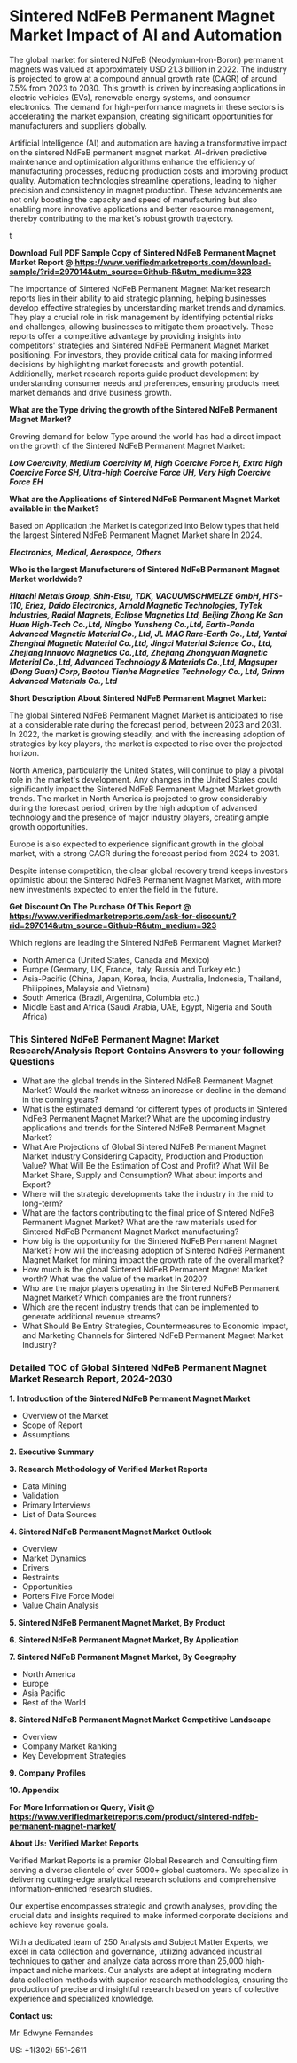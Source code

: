 <meta name="title" content="Global Sintered NdFeB Permanent Magnet Market Impact of AI and Automation"><meta name="description" content="The global market for sintered NdFeB (Neodymium-Iron-Boron) permanent magnets was valued at approximately USD 21.3 billion in 2022. The industry is projected to grow a"><meta name="title" content="Sintered NdFeB Permanent Magnet Market Size, Share, Scope, Trends, Growth, Opportunities, Analysis, Forecast"><h1>Sintered NdFeB Permanent Magnet Market Impact of AI and Automation</h1><p>The global market for sintered NdFeB (Neodymium-Iron-Boron) permanent magnets was valued at approximately USD 21.3 billion in 2022. The industry is projected to grow at a compound annual growth rate (CAGR) of around 7.5% from 2023 to 2030. This growth is driven by increasing applications in electric vehicles (EVs), renewable energy systems, and consumer electronics. The demand for high-performance magnets in these sectors is accelerating the market expansion, creating significant opportunities for manufacturers and suppliers globally.</p><p>Artificial Intelligence (AI) and automation are having a transformative impact on the sintered NdFeB permanent magnet market. AI-driven predictive maintenance and optimization algorithms enhance the efficiency of manufacturing processes, reducing production costs and improving product quality. Automation technologies streamline operations, leading to higher precision and consistency in magnet production. These advancements are not only boosting the capacity and speed of manufacturing but also enabling more innovative applications and better resource management, thereby contributing to the market's robust growth trajectory.</p>t</p><p id="" class=""><strong>Download Full PDF Sample Copy of Sintered NdFeB Permanent Magnet Market Report @ <a href="https://www.verifiedmarketreports.com/download-sample/?rid=297014&utm_source=Github-R&utm_medium=323" target="_blank">https://www.verifiedmarketreports.com/download-sample/?rid=297014&utm_source=Github-R&utm_medium=323</a></strong></p><p>The importance of&nbsp;Sintered NdFeB Permanent Magnet Market research reports lies in their ability to aid strategic planning, helping businesses develop effective strategies by understanding market trends and dynamics. They play a crucial role in risk management by identifying potential risks and challenges, allowing businesses to mitigate them proactively. These reports offer a competitive advantage by providing insights into competitors' strategies and Sintered NdFeB Permanent Magnet Market positioning. For investors, they provide critical data for making informed decisions by highlighting market forecasts and growth potential. Additionally, market research reports guide product development by understanding consumer needs and preferences, ensuring products meet market demands and drive business growth.</p><p><strong>What are the&nbsp;Type driving the growth of the Sintered NdFeB Permanent Magnet Market?</strong></p><p id="" class="">Growing demand for below Type around the world has had a direct impact on the growth of the Sintered NdFeB Permanent Magnet Market:</p><em><strong>Low Coercivity, Medium Coercivity M, High Coercive Force H, Extra High Coercive Force SH, Ultra-high Coercive Force UH, Very High Coercive Force EH</strong></em></p><strong>What are the&nbsp;Applications&nbsp;of Sintered NdFeB Permanent Magnet Market available in the Market?</strong></p><p id="" class="">Based on Application the Market is categorized into Below types that held the largest Sintered NdFeB Permanent Magnet Market share In 2024.</p><em><strong>Electronics, Medical, Aerospace, Others</strong></em></p><strong>Who is the largest Manufacturers of Sintered NdFeB Permanent Magnet Market worldwide?</strong></p><p><em><strong>Hitachi Metals Group, Shin-Etsu, TDK, VACUUMSCHMELZE GmbH, HTS-110, Eriez, Daido Electronics, Arnold Magnetic Technologies, TyTek Industries, Radial Magnets, Eclipse Magnetics Ltd, Beijing Zhong Ke San Huan High-Tech Co.,Ltd, Ningbo Yunsheng Co.,Ltd, Earth-Panda Advanced Magnetic Material Co., Ltd, JL MAG Rare-Earth Co., Ltd, Yantai Zhenghai Magnetic Material Co.,Ltd, Jingci Material Science Co., Ltd, Zhejiang Innuovo Magnetics Co.,Ltd, Zhejiang Zhongyuan Magnetic Material Co.,Ltd, Advanced Technology & Materials Co.,Ltd, Magsuper (Dong Guan) Corp, Baotou Tianhe Magnetics Technology Co., Ltd, Grinm Advanced Materials Co., Ltd</strong></em></p><p id="" class=""><strong>Short Description About Sintered NdFeB Permanent Magnet Market:</strong></p><p>The global Sintered NdFeB Permanent Magnet Market is anticipated to rise at a considerable rate during the forecast period, between 2023 and 2031. In 2022, the market is growing steadily, and with the increasing adoption of strategies by key players, the market is expected to rise over the projected horizon.</p><p>North America, particularly the United States, will continue to play a pivotal role in the market's development. Any changes in the United States could significantly impact the Sintered NdFeB Permanent Magnet Market growth trends. The market in North America is projected to grow considerably during the forecast period, driven by the high adoption of advanced technology and the presence of major industry players, creating ample growth opportunities.</p><p>Europe is also expected to experience significant growth in the global market, with a strong CAGR during the forecast period from 2024 to 2031.</p><p>Despite intense competition, the clear global recovery trend keeps investors optimistic about the Sintered NdFeB Permanent Magnet Market, with more new investments expected to enter the field in the future.</p><p id="" class=""><strong>Get Discount On The Purchase Of This Report @ <a href="https://www.verifiedmarketreports.com/ask-for-discount/?rid=297014&utm_source=Github-R&utm_medium=323" target="_blank">https://www.verifiedmarketreports.com/ask-for-discount/?rid=297014&utm_source=Github-R&utm_medium=323</a></strong></p>Which regions are leading the Sintered NdFeB Permanent Magnet Market?</p><ul><li>North America (United States, Canada and Mexico)</li><li>Europe (Germany, UK, France, Italy, Russia and Turkey etc.)</li><li>Asia-Pacific (China, Japan, Korea, India, Australia, Indonesia, Thailand, Philippines, Malaysia and Vietnam)</li><li>South America (Brazil, Argentina, Columbia etc.)</li><li>Middle East and Africa (Saudi Arabia, UAE, Egypt, Nigeria and South Africa)</li></ul><h3 id="" class="">This Sintered NdFeB Permanent Magnet Market Research/Analysis Report Contains Answers to your following Questions</h3><ul><li>What are the global trends in the Sintered NdFeB Permanent Magnet Market? Would the market witness an increase or decline in the demand in the coming years?</li><li>What is the estimated demand for different types of products in Sintered NdFeB Permanent Magnet Market? What are the upcoming industry applications and trends for the Sintered NdFeB Permanent Magnet Market?</li><li>What Are Projections of Global Sintered NdFeB Permanent Magnet Market Industry Considering Capacity, Production and Production Value? What Will Be the Estimation of Cost and Profit? What Will Be Market Share, Supply and Consumption? What about imports and Export?</li><li>Where will the strategic developments take the industry in the mid to long-term?</li><li>What are the factors contributing to the final price of Sintered NdFeB Permanent Magnet Market? What are the raw materials used for Sintered NdFeB Permanent Magnet Market manufacturing?</li><li>How big is the opportunity for the Sintered NdFeB Permanent Magnet Market? How will the increasing adoption of Sintered NdFeB Permanent Magnet Market for mining impact the growth rate of the overall market?</li><li>How much is the global Sintered NdFeB Permanent Magnet Market worth? What was the value of the market In 2020?</li><li>Who are the major players operating in the Sintered NdFeB Permanent Magnet Market? Which companies are the front runners?</li><li>Which are the recent industry trends that can be implemented to generate additional revenue streams?</li><li>What Should Be Entry Strategies, Countermeasures to Economic Impact, and Marketing Channels for Sintered NdFeB Permanent Magnet Market Industry?</li></ul><h3 id="" class="">Detailed TOC of Global Sintered NdFeB Permanent Magnet Market Research Report, 2024-2030</h3><p id="" class=""><strong>1. Introduction of the Sintered NdFeB Permanent Magnet Market</strong></p><ul><li>Overview of the Market</li><li>Scope of Report</li><li>Assumptions</li></ul><p id="" class=""><strong>2. Executive Summary</strong></p><p id="" class=""><strong>3. Research Methodology of Verified Market Reports</strong></p><ul><li>Data Mining</li><li>Validation</li><li>Primary Interviews</li><li>List of Data Sources</li></ul><p id="" class=""><strong>4. Sintered NdFeB Permanent Magnet Market Outlook</strong></p><ul><li>Overview</li><li>Market Dynamics</li><li>Drivers</li><li>Restraints</li><li>Opportunities</li><li>Porters Five Force Model</li><li>Value Chain Analysis</li></ul><p id="" class=""><strong>5. Sintered NdFeB Permanent Magnet Market, By Product</strong></p><p id="" class=""><strong>6. Sintered NdFeB Permanent Magnet Market, By Application</strong></p><p id="" class=""><strong>7. Sintered NdFeB Permanent Magnet Market, By Geography</strong></p><ul><li>North America</li><li>Europe</li><li>Asia Pacific</li><li>Rest of the World</li></ul><p id="" class=""><strong>8. Sintered NdFeB Permanent Magnet Market Competitive Landscape</strong></p><ul><li>Overview</li><li>Company Market Ranking</li><li>Key Development Strategies</li></ul><p id="" class=""><strong>9. Company Profiles</strong></p><p id="" class=""><strong>10. Appendix</strong></p><p id="" class=""><strong>For More Information or Query, Visit @ <a href="https://www.verifiedmarketreports.com/product/sintered-ndfeb-permanent-magnet-market/" target="_blank">https://www.verifiedmarketreports.com/product/sintered-ndfeb-permanent-magnet-market/</a></strong></p><p id="" class=""><strong>About Us: Verified Market Reports</strong></p><p id="" class="">Verified Market Reports is a premier Global Research and Consulting firm serving a diverse clientele of over 5000+ global customers. We specialize in delivering cutting-edge analytical research solutions and comprehensive information-enriched research studies.</p><p id="" class="">Our expertise encompasses strategic and growth analyses, providing the crucial data and insights required to make informed corporate decisions and achieve key revenue goals.</p><p id="" class="">With a dedicated team of 250 Analysts and Subject Matter Experts, we excel in data collection and governance, utilizing advanced industrial techniques to gather and analyze data across more than 25,000 high-impact and niche markets. Our analysts are adept at integrating modern data collection methods with superior research methodologies, ensuring the production of precise and insightful research based on years of collective experience and specialized knowledge.</p><p id="" class=""><strong>Contact us:</strong></p><p id="" class="">Mr. Edwyne Fernandes</p><p id="" class="">US: +1(302) 551-2611</p>